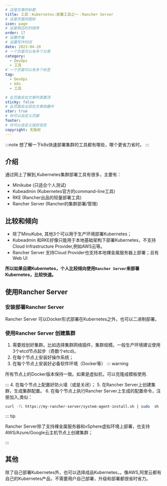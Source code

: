 ```yaml
---
# 这是文章的标题
title: 工具：Kubernetes:部署工具之一：Rancher Server
# 这是页面的图标
icon: page
# 这是侧边栏的顺序
order: 17
# 设置作者
# 设置写作时间
date: 2023-04-20
# 一个页面可以有多个分类
category:
  - DevOps
  - 工具
# 一个页面可以有多个标签
tag:
  - DevOps
  - k8s
  - 工具

# 此页面会在文章列表置顶
sticky: false
# 此页面会出现在文章收藏中
star: true
# 你可以自定义页脚
footer: 
# 你可以自定义版权信息
copyright: 无版权
---
```


:::note
想了解一下k8s快速部署集群的工具都有哪些，哪个更省力省时。
:::

## 介绍

通过网上了解到,Kubernetes集群部署工具有很多，主要有：

- Minikube (只适合个人测试)
- Kubeadmin (Kubernetes官方的command-line工具)
- RKE (Rancher出品的轻量部署工具)
- Rancher Server (Rancher的集群部署/管理)

## 比较和倾向

- 除了MinuKube, 其他3个可以用于生产环境部署Kubernetes；
- Kubeadmin 和RKE好像只能用于本地基础架构下部署Kubernetes，不支持Cloud Infrastructure Provider,例如AWS云等。
- Rancher Server 支持Cloud Provider也支持本地裸金属服务器上部署；且有Web UI

**所以如果自建Kubernetes，个人比较倾向使用`Rancher Server`来部署Kubernetes，比较快速。**



## 使用Rancher Server

### 安装部署Rancher Server

Rancher Server 可以Docker形式部署在Kubernetes之外，也可以二进制部署。

### 使用Rancher Server 创建集群

1. 需要规划好集群。比如选择集群网络插件，集群规模。一般生产环境建议使用3个etcd节点起步（奇数个etcd)。
2. 在每个节点上安装好操作系统；
3. 在每个节点上安装好必备软件环境（Docker等）
::: warning

所有节点上的Docker版本保持一致。如果是虚拟机，可以克隆成模板使用.

::: 
4. 在每个节点上配置好防火墙（或是关闭）；
5. 在Rancher Server上创建集群，生成集群配置。
6. 在每个节点上执行Rancher Server上生成的配置命令，注册加入,类似：
```bash
curl -fL https://my-rancher-server/system-agent-install.sh | sudo  sh -s - --server https://my-rancher-server --label 'cattle.io/os=linux' --token 94dmz8db447rhqx2hm82v96vwl8wvdtvcd77mgb2t9mcmcl2n7mcth --ca-checksum 1aabd46120eb41ab0b20a088ccc7b327c79aaf2cc9ed64c2a9ced335c7ec349a --etcd --controlplane --worker
```




::: tip

Rancher Server除了支持裸金属服务器和vSphere虚拟环境上部署，也支持 AWS/Azure/Google云主机节点上创建集群；

:::

## 其他

除了自己部署Kubernetes外，也可以选择成品Kubernetes，。像AWS,阿里云都有自己的Kubernetes产品，不需要用户自己部署，升级和部署都很省时省力。
